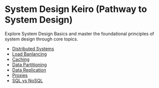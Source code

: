 # System Design Keiro (Pathway to System Design)

Explore System Design Basics and master the foundational principles of system design through core topics.

- [Distributed Systems](./Distributed_system.md)
- [Load Banlancing]()
- [Caching]()
- [Data Partitioning]()
- [Data Replication]()
- [Proxies]()
- [SQL vs NoSQL]()